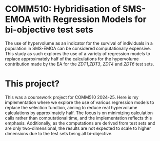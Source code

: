 # COMM510:  Hybridisation of SMS-EMOA with Regression Models for bi-objective test sets

The use of hypervolume as an indicator for the survival of individuals in a population in SMS-EMOA can be considered computationally expensive. This study as such explores the use of a variety of regression models to replace approximately half of the calculations for the hypervolume contribution made by the EA for the *ZDT1*,*ZDT3*, *ZDT4* and *ZDT6* test sets.

# This project? 

This was a coursework project for COMM510 2024-25. Here is my implementation where we explore the use of various regression models to replace the selection function, aiming to reduce real hypervolume calculations by approximately half. The focus is on minimizing calculation calls rather than computational time, and the implementation reflects this emphasis. Additionally, as the computations are derived from test sets and are only two-dimensional, the results are not expected to scale to higher dimensions due to the test sets being all bi-objective.
